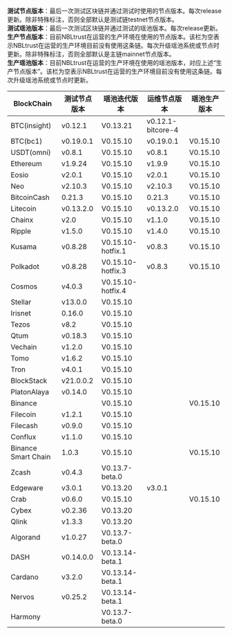**测试节点版本**：最后一次测试区块链并通过测试时使用的节点版本。每次release更新。除非特殊标注，否则全部默认是测试链testnet节点版本。<br/>
**测试瑶池版本**：最后一次测试区块链并通过测试的瑶池版本。每次release更新。<br/>
**生产节点版本**：目前NBLtrust在运营的生产环境在使用的节点版本。该栏为空表示NBLtrust在运营的生产环境目前没有使用这条链。每次升级瑶池系统或节点时更新。除非特殊标注，否则全部默认是主链mainnet节点版本。<br/>
**生产瑶池版本**：目前NBLtrust在运营的生产环境在使用的瑶池版本，对应上述“生产节点版本”。该栏为空表示NBLtrust在运营的生产环境目前没有使用这条链。每次升级瑶池系统或节点时更新。<br/>


| BlockChain  | 测试节点版本 | 瑶池迭代版本 | 运维节点版本 | 瑶池生产版本 |
| ----------- | ---------- | ---------- | ---------- | ---------- | 
| BTC(insight) | v0.12.1    | V0.13.21 |    v0.12.1-bitcore-4  |  |
| BTC(bc1)    | v0.19.0.1    | V0.15.10 |    v0.19.0.1  | V0.15.10 |
| USDT(omni) | v0.8.1    | V0.15.10 |    v0.8.1  | V0.15.10 |
| Ethereum    | v1.9.24     | V0.15.10 |     	v1.9.9 | V0.15.10 |
| Eosio       | v2.0.1 | V0.15.10 | v2.0.1 | V0.15.10 |
| Neo         | v2.10.3    | V0.15.10 |    	v2.10.3 | V0.15.10   |
| BitcoinCash | 0.21.3     | V0.15.10 | 0.21.3   | V0.15.10 |
| Litecoin    | v0.13.2.0    | V0.15.10 |   v0.13.2.0   | V0.15.10 |
| Chainx      | v2.0     | V0.15.10 |  v1.1.0    | V0.15.10 | 
| Ripple      | v1.5.0     | V0.15.10 |  	v1.4.0    | V0.15.10 |
| Kusama      | v0.8.28    | V0.15.10-hotfix.1 |  v0.8.3  | V0.15.10 | 
| Polkadot      | v0.8.28    | V0.15.10-hotfix.3 |  v0.8.3  | V0.15.10 |
| Cosmos      | v4.0.3      | V0.15.10-hotfix.4 |    |  |
| Stellar     | v13.0.0    | V0.15.10 |    |  |
| Irisnet     | 0.16.0    | V0.15.10 |  	   |  |
| Tezos       | v8.2   | V0.15.10 |      |  |
| Qtum        | v0.18.3    | V0.15.10 |     |  | 
| Vechain     | v1.2.0     | V0.15.10 |      |  |
| Tomo        | v1.6.2     | V0.15.10 |      |  | 
| Tron        | v4.0.1 | V0.15.10 |     	       |  |
| BlockStack  | v21.0.0.2 | V0.15.10 |     	       |  |
| PlatonAlaya      | v0.14.0   | V0.15.10 |   |    |
| Binance     | |V0.15.10 | |V0.15.10
| Filecoin     |v1.2.1 |V0.15.10 | |
| Filecash     |v0.9.0 |V0.15.10 | |
| Conflux     |v1.1.0 |V0.15.10 | |
| Binance Smart Chain    |1.0.3 |V0.15.10 | |V0.15.10
| Zcash       | v0.4.3     | V0.13.7-beta.0 |   	   |  | 
| Edgeware    | v3.0.1    | V0.13.20 | v3.0.1     |       | 
| Crab        |  v0.6.0   | V0.15.10 |         | V0.15.10    |
| Cybex       | v0.2.36    | V0.13.20 |   	  |  |
| Qlink       | v1.3.3     | V0.13.20 |  | |
| Algorand    | v1.0.27    | V0.13.7-beta.0 |      |  |
| DASH        | v0.14.0.0   | V0.13.14-beta.1 |        |    |
| Cardano     | v3.2.0     | V0.13.14-beta.1 |            |            | 
| Nervos      | v0.25.2   | V0.13.14-beta.1 |            |         | 
| Harmony     |            | V0.13.7-beta.0 |            | | 
